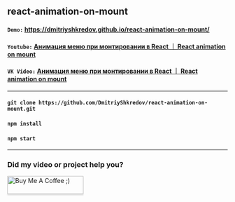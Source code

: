 ## react-animation-on-mount

#### `Demo:` https://dmitriyshkredov.github.io/react-animation-on-mount/

#### `Youtube:` [Анимация меню при монтировании в React ｜ React animation on mount](https://youtu.be/wUXNLoprqgI)

#### `VK Video:` [Анимация меню при монтировании в React ｜ React animation on mount](https://vk.com/video/@tipichnyjvebrazrabotchik?z=video-222570561_456239024%2Fclub222570561%2Fpl_-222570561_-2)

---

#### `git clone https://github.com/DmitriyShkredov/react-animation-on-mount.git`

#### `npm install`

#### `npm start`

---

### Did my video or project help you?

<a href="https://www.buymeacoffee.com/DmitriyShkredov" target="_blank"><img src="https://www.buymeacoffee.com/assets/img/custom_images/orange_img.png" alt="Buy Me A Coffee ;)" style="height: 41px !important;width: 174px !important;box-shadow: 0px 3px 2px 0px rgba(190, 190, 190, 0.5) !important;-webkit-box-shadow: 0px 3px 2px 0px rgba(190, 190, 190, 0.5) !important;" ></a>
